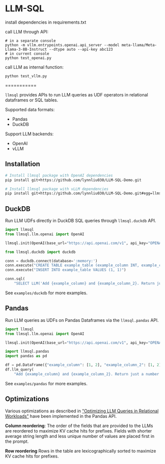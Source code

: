 # LLM-SQL

install dependencies in requirements.txt

call LLM through API:
```
# in a separate console
python -m vllm.entrypoints.openai.api_server --model meta-llama/Meta-Llama-3-8B-Instruct --dtype auto --api-key abc123
# in current console
python test_openai.py
```

call LLM as internal function:
```
python test_vllm.py
```

===========

`llmsql` provides APIs to run LLM queries as UDF operators in relational dataframes or SQL tables.

Supported data formats:
- Pandas
- DuckDB

Support LLM backends:
- OpenAI
- vLLM

## Installation
```bash
# Install llmsql package with OpenAI dependencies
pip install git+https://github.com/lynnliu030/LLM-SQL-Demo.git

# Install llmsql package with vLLM dependencies
pip install git+https://github.com/lynnliu030/LLM-SQL-Demo.git#egg=llmsql[vllm]
``` 

## DuckDB
Run LLM UDFs directly in DuckDB SQL queries through `llmsql.duckdb` API.

```python
import llmsql
from llmsql.llm.openai import OpenAI

llmsql.init(OpenAI(base_url="https://api.openai.com/v1", api_key="OPENAI_API_KEY"))

from llmsql.duckdb import duckdb

conn = duckdb.connect(database=':memory:')
conn.execute("CREATE TABLE example_table (example_column INT, example_column_2 INT)")
conn.execute("INSERT INTO example_table VALUES (1, 1)")

conn.sql(
    "SELECT LLM('Add {example_column} and {example_column_2}. Return just a number with no additional text.', example_column, example_column_2) from example_table")
```

See `examples/duckdb` for more examples.

## Pandas
Run LLM queries as UDFs on Pandas Dataframes via the `llmsql.pandas` API.

```python
import llmsql
from llmsql.llm.openai import OpenAI

llmsql.init(OpenAI(base_url="https://api.openai.com/v1", api_key="OPENAI_API_KEY"))

import llmsql.pandas
import pandas as pd

df = pd.DataFrame({"example_column": [1, 2], "example_column_2": [1, 2]})
df.llm_query(
    "Add {example_column} and {example_column_2}. Return just a number with no additional text.")
```

See `examples/pandas` for more examples.

## Optimizations
Various optimizations as described in ["Optimizing LLM Queries in Relational Workloads"](https://arxiv.org/pdf/2403.05821) have been implemented in the Pandas API.

**Column reordering**: The order of the fields that are provided to the LLMs are reordered to maximize KV cache hits for prefixes. Fields with shorter average string length and less unique number of values are placed first in the prompt.

**Row reordering** Rows in the table are lexicographically sorted to maximize KV cache hits for prefixes.

